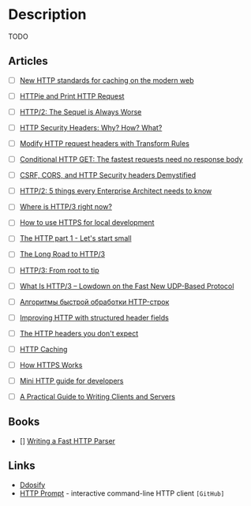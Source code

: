 # Description

TODO


## Articles

- [ ] [New HTTP standards for caching on the modern web](https://httptoolkit.tech/blog/status-targeted-caching-headers/)
- [ ] [HTTPie and Print HTTP Request](https://kracekumar.com/post/print_http_request/)
- [ ] [HTTP/2: The Sequel is Always Worse](https://portswigger.net/research/http2)
- [ ] [HTTP Security Headers: Why? How? What?](https://kerkour.com/blog/http-security-headers/)
- [ ] [Modify HTTP request headers with Transform Rules](https://blog.cloudflare.com/transform-http-request-headers/)
- [ ] [Conditional HTTP GET: The fastest requests need no response body](https://ieftimov.com/post/conditional-http-get-fastest-requests-need-no-response-body/)
- [ ] [CSRF, CORS, and HTTP Security headers Demystified](https://blog.vnaik.com/posts/web-attacks.html)
- [ ] [HTTP/2: 5 things every Enterprise Architect needs to know](https://www.redhat.com/architect/http2)
- [ ] [Where is HTTP/3 right now?](https://daniel.haxx.se/blog/2021/04/02/where-is-http-3-right-now/)
- [ ] [How to use HTTPS for local development](https://web.dev/how-to-use-local-https/)
- [ ] [The HTTP part 1 - Let's start small](http://dyszkiewicz.me/programming/http/server/kotlin/2018/07/31/http-part1.html)
- [ ] [The Long Road to HTTP/3](https://scorpil.com/post/the-long-road-to-http3/)
- [ ] [HTTP/3: From root to tip](https://blog.cloudflare.com/http-3-from-root-to-tip/)
- [ ] [What Is HTTP/3 – Lowdown on the Fast New UDP-Based Protocol](https://kinsta.com/blog/http3/)
- [ ] [Алгоритмы быстрой обработки HTTP-строк](https://habr.com/ru/company/oleg-bunin/blog/493242/)
- [ ] [Improving HTTP with structured header fields](https://www.fastly.com/blog/improve-http-structured-headers)
- [ ] [The HTTP headers you don't expect](https://carluc.ci/http-headers-you-dont-expect/)
- [ ] [HTTP Caching](https://roadmap.sh/guides/http-caching)
- [ ] [How HTTPS Works](https://howhttps.works)
- [ ] [Mini HTTP guide for developers](https://charemza.name/blog/posts/abstractions/http/http-guide-for-developers/)
- [ ] [A Practical Guide to Writing Clients and Servers](https://www.jmarshall.com/easy/http/)


## Books

- [] [Writing  a  Fast  HTTP  Parser](https://httpwork.shop/workshop2015/presentations/oku-picohttpparser.pdf)


## Links

- [Ddosify](https://ddosify.com/)
- [HTTP Prompt](https://github.com/httpie/http-prompt) - interactive command-line HTTP client `[GitHub]`
